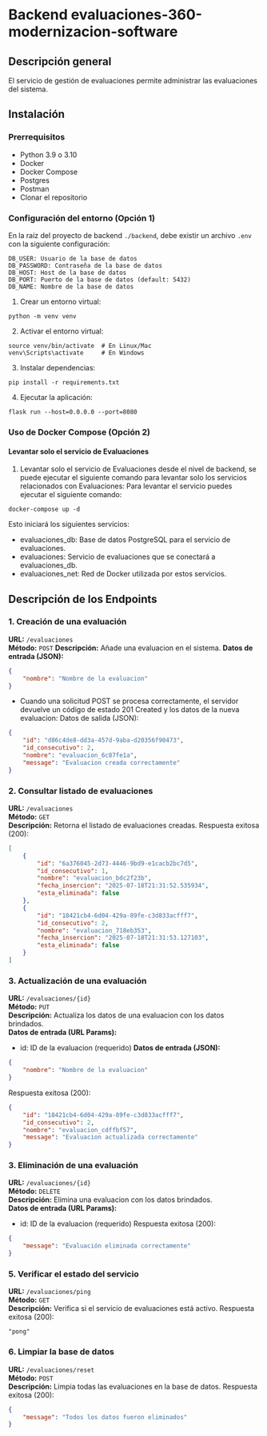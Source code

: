# Backend evaluaciones-360-modernizacion-software

## Descripción general

El servicio de gestión de evaluaciones permite administrar las evaluaciones del sistema.

## Instalación
### Prerrequisitos

- Python 3.9 o 3.10
- Docker
- Docker Compose
- Postgres
- Postman
- Clonar el repositorio

### Configuración del entorno (Opción 1)

En la raíz del proyecto de backend `./backend`, debe existir un archivo ```.env``` con la siguiente configuración:
```
DB_USER: Usuario de la base de datos
DB_PASSWORD: Contraseña de la base de datos
DB_HOST: Host de la base de datos
DB_PORT: Puerto de la base de datos (default: 5432)
DB_NAME: Nombre de la base de datos
```

1. Crear un entorno virtual:

```
python -m venv venv
```
2. Activar el entorno virtual:

```
source venv/bin/activate  # En Linux/Mac
venv\Scripts\activate     # En Windows
```
3. Instalar dependencias:

```
pip install -r requirements.txt
```

4. Ejecutar la aplicación:
```
flask run --host=0.0.0.0 --port=8080
```

### Uso de Docker Compose (Opción 2)

#### Levantar solo el servicio de Evaluaciones

1. Levantar solo el servicio de Evaluaciones desde el nivel de backend, se puede ejecutar el siguiente comando para levantar solo los servicios relacionados con Evaluaciones:
   Para levantar el servicio puedes ejecutar el siguiente comando:

```
docker-compose up -d
```

Esto iniciará los siguientes servicios:
- evaluaciones_db: Base de datos PostgreSQL para el servicio de evaluaciones.
- evaluaciones: Servicio de evaluaciones que se conectará a evaluaciones_db.
- evaluaciones_net: Red de Docker utilizada por estos servicios.

## Descripción de los Endpoints

### 1. Creación de una evaluación
**URL:** `/evaluaciones`  
**Método:** `POST`
**Descripción:** Añade una evaluacion en el sistema.
**Datos de entrada (JSON):**
```json
{
    "nombre": "Nombre de la evaluacion"
}
```
- Cuando una solicitud POST se procesa correctamente, el servidor devuelve un código de estado 201 Created y los datos de la nueva evaluacion:
Datos de salida (JSON):
```json
{
    "id": "d86c4de8-dd3a-457d-9aba-d20356f90473",
    "id_consecutivo": 2,
    "nombre": "evaluacion_6c87fe1a",
    "message": "Evaluacion creada correctamente"
}
```

### 2. Consultar listado de evaluaciones
**URL:** `/evaluaciones`  
**Método:** `GET`  
**Descripción:** Retorna el listado de evaluaciones creadas.
Respuesta exitosa (200):
```json
[
    {
        "id": "6a376045-2d73-4446-9bd9-e1cacb2bc7d5",
        "id_consecutivo": 1,
        "nombre": "evaluacion_bdc2f23b",
        "fecha_insercion": "2025-07-18T21:31:52.535934",
        "esta_eliminada": false
    },
    {
        "id": "18421cb4-6d04-429a-89fe-c3d833acfff7",
        "id_consecutivo": 2,
        "nombre": "evaluacion_718eb353",
        "fecha_insercion": "2025-07-18T21:31:53.127103",
        "esta_eliminada": false
    }
]
```

### 3. Actualización de una evaluación
**URL:** `/evaluaciones/{id}`  
**Método:** `PUT`  
**Descripción:** Actualiza los datos de una evaluacion con los datos brindados.       
**Datos de entrada (URL Params):**
 - id: ID de la evaluacion (requerido)
**Datos de entrada (JSON):**
```json
{
    "nombre": "Nombre de la evaluacion"
}
```
Respuesta exitosa (200):
```json
{
    "id": "18421cb4-6d04-429a-89fe-c3d833acfff7",
    "id_consecutivo": 2,
    "nombre": "evaluacion_cdffbf57",
    "message": "Evaluacion actualizada correctamente"
}
```

### 3. Eliminación de una evaluación
**URL:** `/evaluaciones/{id}`  
**Método:** `DELETE`  
**Descripción:** Elimina una evaluacion con los datos brindados.       
**Datos de entrada (URL Params):**
 - id: ID de la evaluacion (requerido)
Respuesta exitosa (200):
```json
{
    "message": "Evaluación eliminada correctamente"
}
```

### 5. Verificar el estado del servicio
**URL:** `/evaluaciones/ping`  
**Método:** `GET`  
**Descripción:** Verifica si el servicio de evaluaciones está activo.
Respuesta exitosa (200):
```
"pong"
```

### 6. Limpiar la base de datos
**URL:** `/evaluaciones/reset`  
**Método:** `POST`  
**Descripción:** Limpia todas las evaluaciones en la base de datos.
Respuesta exitosa (200):
```json
{
    "message": "Todos los datos fueron eliminados"
}
```